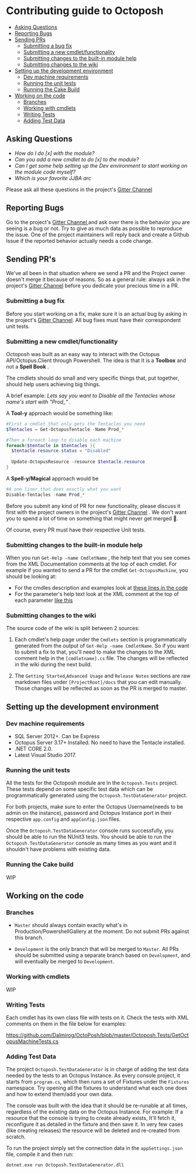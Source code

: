 # Contributing guide to Octoposh

- [Asking Questions](#asking-questions)
- [Reporting Bugs](#reporting-bugs)
- [Sending PRs](#sending-prs)
  - [Submitting a bug fix](#submitting-a-bug-fix)
  - [Submitting a new cmdlet/functionality](#submitting-a-new-cmdletfunctionality)
  - [Submitting changes to the built-in module help](#submitting-changes-to-the-built-in-module-help)
  - [Submitting changes to the wiki](#submitting-changes-to-the-wiki)
- [Setting up the development environment](#setting-up-the-development-environment)
  - [Dev machine requirements](#dev-machine-requirements)
  - [Running the unit tests](#running-the-unit-tests)
  - [Running the Cake Build](#running-the-cake-build)
- [Working on the code](#working-on-the-code)
  - [Branches](#branches)
  - [Working with cmdlets](#adding-a-new-cmdlet)
  - [Writing Tests](#writing-tests)
  - [Adding Test Data](#adding-test-data)
  

## Asking Questions

- *How do I do [x] with the module?*
- *Can you add a new cmdlet to do [x] to the module?*
- *Can I get some help setting up the Dev environment to start working on the module code myself?*
- *Which is your favorite JJBA arc*

Please ask all these questions in the project's [Gitter Channel](https://gitter.im/Dalmirog/OctoPosh#initial)

## Reporting Bugs

Go to the project's [Gitter Channel ](https://gitter.im/Dalmirog/OctoPosh#initial) and ask over there is the behavior you are seeing is a bug or not. Try to give as much data as possible to reproduce the issue. One of the project maintainers will reply back and create a Github Issue if the reported behavior actually needs a code change. 

## Sending PR's

We've all been in that situation where we send a PR and the Project owner doesn't merge it because of reasons. So as a general rule: always ask in the project's [Gitter Channel](https://gitter.im/Dalmirog/OctoPosh#initial) before you dedicate your precious time in a PR.

### Submitting a bug fix

Before you start working on a fix, make sure it is an actual bug by asking in the project's [Gitter Channel](https://gitter.im/Dalmirog/OctoPosh#initial). All bug fixes must have their correspondent unit tests.

### Submitting a new cmdlet/functionality

Octoposh was built as an easy way to interact with the Octopus API/Octopus.Client through Powershell. The idea is that It is a **Toolbox** and not a **Spell Book** . 

The cmdlets should do small and very specific things that, put together, should help users achieving big things.

A brief example:  *Lets say you want to Disable all the Tentacles whose name's start with  *"Prod_"* .*

A **Tool-y** approach would be something like:

```powershell
#First a cmdlet that only gets the Tentacles you need
$Tentacles = Get-OctopusTentacle -Name Prod_*

#Then a foreach loop to disable each machine
foreach($tentacle in $tentacles ){
  $tentacle.resource.status = "Disabled"
  
  Update-OctopusResource -resource $tentacle.resource
}
```

A **Spell-y/Magical** approach would be

```powershell
#A one liner that does exactly what you want
Disable-Tentacles -name Prod_*
```

Before you submit any kind of PR for new functionality, please discuss it first with the project owners in the project's [Gitter Channel](https://gitter.im/Dalmirog/OctoPosh#initial) . We don't want you to spend a lot of time on something that might never get merged :pray:.

Of course, every PR must have their respective Unit tests.

### Submitting changes to the built-in module help

When you run `Get-Help -name CmdletName` , the help text that you see comes from the XML Documentation comments at the top of each cmdlet. For example if you wanted to send a PR for the cmdlet `Get-OctopusMachine`, you should be looking at:

- For the cmdles description and examples look at [these lines in the code](https://github.com/Dalmirog/OctoPosh/blob/master/Octoposh/Cmdlets/GetOctopusMachine.cs#L11-L40) 
- For the parameter's help text look at the XML comment at the top of each parameter [like this](https://github.com/Dalmirog/OctoPosh/blob/master/Octoposh/Cmdlets/GetOctopusMachine.cs#L52-L58)

### Submitting changes to the wiki

The source code of the wiki is split between 2 sources:

1) Each cmdlet's help page under the `Cmdlets` section is programmatically generated from the output of `Get-Help -name CmdletName`. So if you want to submit a fix to that, you'll need to make the changes to the XML comment help in the `[cmdletname].cs` file. The changes will be reflected in the wiki during the next build.

2) The `Getting Started`,`Advanced Usage` and `Release Notes` sections are raw markdown files under `[ProjectRoot]/docs` that you can edit manually. Those changes will be reflected as soon as the PR is merged to master.

## Setting up the development environment

### Dev machine requirements

- SQL Server 2012+. Can be Express
- Octopus Server 3.17+ Installed. No need to have the Tentacle installed.
- .NET CORE 2.0.
- Latest Visual Studio 2017.

### Running the unit tests

All the tests for the Octoposh module are in the `Octoposh.Tests` project. These tests depend on some specific test data which can be programmatically generated using the `Octoposh.TestDataGenerator` project. 

For both projects, make sure to enter the Octopus Username(needs to be admin on the instance), password and Octopus Instance port in their respective `app.config` and `appConfig.json` files.

Once the `Octoposh.TestDataGenerator` console runs successfully, you should be able to run the NUnit3 tests. You should be able to run the `Octoposh.TestDataGenerator` console as many times as you want and it shouldn't have problems with existing data.

### Running the Cake build

WIP

## Working on the code

### Branches

  - `Master` should always contain exactly what's in Production/PowershellGallery at the moment. Do not submit PRs against this branch.
  
  - `Development` is the only branch that will be merged to `Master`. All PRs should be submitted using a separate branch based on `Development`, and will eventually be merged to `Development`.

### Working with cmdlets

WIP

### Writing Tests

Each cmdlet has its own class file with tests on it. Check the tests with XML comments on them in the file below for examples:

https://github.com/Dalmirog/OctoPosh/blob/master/Octoposh.Tests/GetOctopusMachineTests.cs

### Adding Test Data

The project `Octoposh.TestDataGenerator` is in charge of adding the test data needed by the tests to an Octopus Instance. As every console project, it starts from `program.cs`, which then runs a set of Fixtures under the `Fixtures` namespace. Try opening all the fixtures to understand what each one does and how to extend them/add your own data.

The console was built with the idea that it should be re-runable at all times, regardless of the existing data on the Octopus Instance. For example: If a resource that the console is trying to create already exists, It'll fetch it, reconfigure it as detailed in the fixture and then save it. In very few cases (like creating releases) the resource will be deleted and re-created from scratch.

To run the project simply set the connection data in the `appSettings.json` file, compile it and then run:

`dotnet.exe run Octoposh.TestDataGenerator.dll`